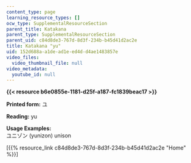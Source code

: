 ```yaml
---
content_type: page
learning_resource_types: []
ocw_type: SupplementalResourceSection
parent_title: Katakana
parent_type: SupplementalResourceSection
parent_uid: c84d8de3-767d-8d3f-234b-b45d41d2ac2e
title: Katakana "yu"
uid: 152d688a-a1de-ad1e-ed4d-d4ae1483857e
video_files:
  video_thumbnail_file: null
video_metadata:
  youtube_id: null
---
```


**{{< resource b6e0855e-1181-d25f-a187-fc1839beac17 >}}**

**Printed form:** ユ

**Reading:** yu

**Usage Examples:**  
ユニゾン (yunizon) unison

\[{{% resource_link c84d8de3-767d-8d3f-234b-b45d41d2ac2e "Home" %}}\]